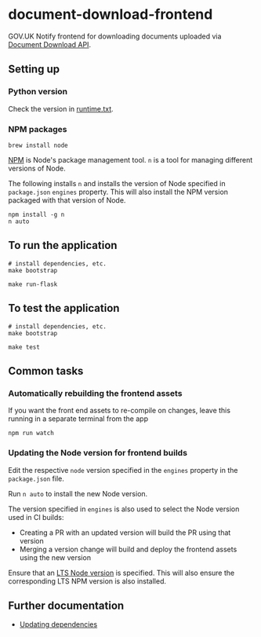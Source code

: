 # document-download-frontend

GOV.UK Notify frontend for downloading documents uploaded via [Document Download API](https://github.com/alphagov/document-download-api).

## Setting up

### Python version

Check the version in [runtime.txt](runtime.txt).

### NPM packages

```shell
brew install node
```

[NPM](npmjs.org) is Node's package management tool. `n` is a tool for managing different versions of Node.

The following installs `n` and installs the version of Node specified in `package.json` `engines` property. This will also install the NPM version packaged with that version of Node.

```shell
npm install -g n
n auto
```

## To run the application

```shell
# install dependencies, etc.
make bootstrap

make run-flask
```

## To test the application

```shell
# install dependencies, etc.
make bootstrap

make test
```

## Common tasks

### Automatically rebuilding the frontend assets

If you want the front end assets to re-compile on changes, leave this running
in a separate terminal from the app

```shell
npm run watch
```

### Updating the Node version for frontend builds

Edit the respective `node` version specified in the `engines` property in the `package.json` file.

Run `n auto` to install the new Node version.

The version specified in `engines` is also used to select the Node version used in CI builds:

 - Creating a PR with an updated version will build the PR using that version
 - Merging a version change will build and deploy the frontend assets using the new version

Ensure that an [LTS Node version](https://nodejs.org/en/about/releases/) is specified. This will also ensure the corresponding LTS NPM version is also installed.

## Further documentation

- [Updating dependencies](https://github.com/alphagov/notifications-manuals/wiki/Dependencies)
